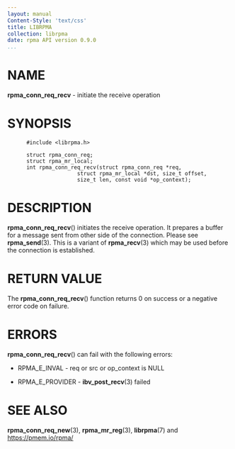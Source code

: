```yaml
---
layout: manual
Content-Style: 'text/css'
title: LIBRPMA
collection: librpma
date: rpma API version 0.9.0
...
```


[comment]: <> (SPDX-License-Identifier: BSD-3-Clause)
[comment]: <> (Copyright 2020, Intel Corporation)

NAME
====

**rpma\_conn\_req\_recv** - initiate the receive operation

SYNOPSIS
========

          #include <librpma.h>

          struct rpma_conn_req;
          struct rpma_mr_local;
          int rpma_conn_req_recv(struct rpma_conn_req *req,
                          struct rpma_mr_local *dst, size_t offset,
                          size_t len, const void *op_context);

DESCRIPTION
===========

**rpma\_conn\_req\_recv**() initiates the receive operation. It prepares
a buffer for a message sent from other side of the connection. Please
see **rpma\_send**(3). This is a variant of **rpma\_recv**(3) which may
be used before the connection is established.

RETURN VALUE
============

The **rpma\_conn\_req\_recv**() function returns 0 on success or a
negative error code on failure.

ERRORS
======

**rpma\_conn\_req\_recv**() can fail with the following errors:

-   RPMA\_E\_INVAL - req or src or op\_context is NULL

-   RPMA\_E\_PROVIDER - **ibv\_post\_recv**(3) failed

SEE ALSO
========

**rpma\_conn\_req\_new**(3), **rpma\_mr\_reg**(3), **librpma**(7) and
https://pmem.io/rpma/
